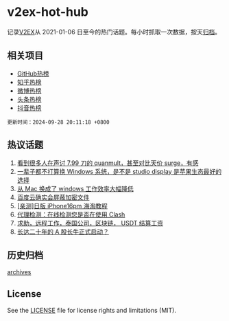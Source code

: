 # v2ex-hot-hub

 记录[V2EX](https://www.v2ex.com/)从 2021-01-06 日至今的热门话题。每小时抓取一次数据，按天[归档](archives)。
 
 ## 相关项目

- [GitHub热榜](https://github.com/it985/github-hot-hub)
- [知乎热榜](https://github.com/it985/zhihu-hot-hub)
- [微博热榜](https://github.com/it985/weibo-hot-hub)
- [头条热榜](https://github.com/it985/toutiao-hot-hub)
- [抖音热榜](https://github.com/it985/douyin-hot-hub)


 `更新时间：2024-09-28 20:11:18 +0800`

## 热议话题

1. [看到很多人在声讨 7.99 刀的 quanmult，甚至对比天价 surge，有感](https://www.v2ex.com/t/1076467)
1. [一辈子都不打算换 Windows 系统，是不是 studio display 是苹果生态最好的选择](https://www.v2ex.com/t/1076518)
1. [从 Mac 换成了 windows 工作效率大幅降低](https://www.v2ex.com/t/1076493)
1. [百度云确实会屏蔽加密文件](https://www.v2ex.com/t/1076501)
1. [[亲测]日版 iPhone16pm 海淘教程](https://www.v2ex.com/t/1076559)
1. [代理检测：在线检测您是否在使用 Clash](https://www.v2ex.com/t/1076579)
1. [求助，远程工作，泰国公司，区块链， USDT 结算工资](https://www.v2ex.com/t/1076491)
1. [长达二十年的 A 股长牛正式启动？](https://www.v2ex.com/t/1076498)

## 历史归档

[archives](archives)

## License

See the [LICENSE](LICENSE) file for license rights and limitations (MIT).
